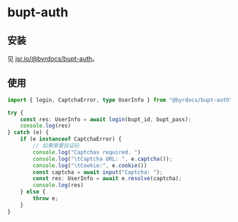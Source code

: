 # bupt-auth

## 安装

见 [jsr.io/@byrdocs/bupt-auth](https://jsr.io/@byrdocs/bupt-auth)。

## 使用

```ts
import { login, CaptchaError, type UserInfo } from "@byrdocs/bupt-auth";

try {
    const res: UserInfo = await login(bupt_id, bupt_pass);
    console.log(res)
} catch (e) {
    if (e instanceof CaptchaError) {
        // 如果需要验证码
        console.log("Captchas required. ")
        console.log("\tCaptcha URL: ", e.captcha());
        console.log("\tCookie:", e.cookie())
        const captcha = await input("Captcha: ");
        const res: UserInfo = await e.resolve(captcha);
        console.log(res)
    } else {
        throw e;
    }
}
```